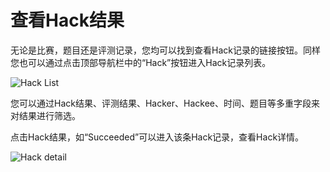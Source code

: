 ﻿# 查看Hack结果

无论是比赛，题目还是评测记录，您均可以找到查看Hack记录的链接按钮。同样您也可以通过点击顶部导航栏中的“Hack”按钮进入Hack记录列表。

![Hack List](~/images/hack-list.png)

您可以通过Hack结果、评测结果、Hacker、Hackee、时间、题目等多重字段来对结果进行筛选。

点击Hack结果，如“Succeeded”可以进入该条Hack记录，查看Hack详情。

![Hack detail](~/images/hack-detail.png)
